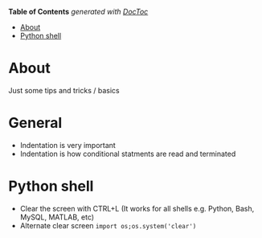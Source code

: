 <!-- START doctoc generated TOC please keep comment here to allow auto update -->
<!-- DON'T EDIT THIS SECTION, INSTEAD RE-RUN doctoc TO UPDATE -->
**Table of Contents**  *generated with [DocToc](https://github.com/thlorenz/doctoc)*

- [About](#about)
- [Python shell](#python-shell)

<!-- END doctoc generated TOC please keep comment here to allow auto update -->

# About

Just some tips and tricks / basics

# General

* Indentation is very important
* Indentation is how conditional statments are read and terminated

# Python shell

* Clear the screen with CTRL+L (It works for all shells e.g. Python, Bash, MySQL, MATLAB, etc)
* Alternate clear screen `import os;os.system('clear')`
